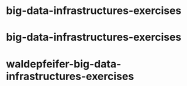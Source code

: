 # big-data-infrastructures-exercises
# big-data-infrastructures-exercises
# waldepfeifer-big-data-infrastructures-exercises
